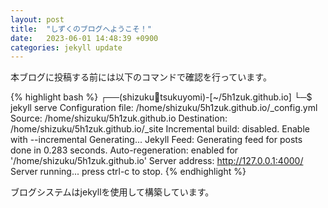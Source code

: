 ```yaml
---
layout: post
title:  "しずくのブログへようこそ！"
date:   2023-06-01 14:48:39 +0900
categories: jekyll update
---
```


本ブログに投稿する前には以下のコマンドで確認を行っています。

{% highlight bash %}
┌──(shizuku🌙tsukuyomi)-[~/5h1zuk.github.io]
└─$ jekyll serve
Configuration file: /home/shizuku/5h1zuk.github.io/_config.yml
            Source: /home/shizuku/5h1zuk.github.io
       Destination: /home/shizuku/5h1zuk.github.io/_site
 Incremental build: disabled. Enable with --incremental
      Generating... 
       Jekyll Feed: Generating feed for posts
                    done in 0.283 seconds.
 Auto-regeneration: enabled for '/home/shizuku/5h1zuk.github.io'
    Server address: http://127.0.0.1:4000/
  Server running... press ctrl-c to stop.
{% endhighlight %}

ブログシステムはjekyllを使用して構築しています。

[jekyll-docs]: https://jekyllrb.com/docs/home
[jekyll-gh]:   https://github.com/jekyll/jekyll
[jekyll-talk]: https://talk.jekyllrb.com/

